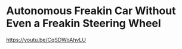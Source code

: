 # Autonomous Freakin Car Without Even a Freakin Steering Wheel

https://youtu.be/CqSDWoAhvLU











